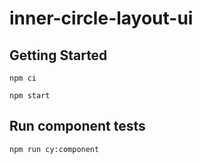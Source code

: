 # inner-circle-layout-ui

## Getting Started
```
npm ci

npm start
```
## Run component tests

```
npm run cy:component
```